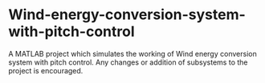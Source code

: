 # Wind-energy-conversion-system-with-pitch-control
A MATLAB project which simulates the working of Wind energy conversion system with pitch control.
Any changes or addition of subsystems to the project is encouraged.
